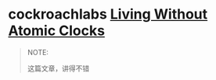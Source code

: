 # cockroachlabs [Living Without Atomic Clocks](https://www.cockroachlabs.com/blog/living-without-atomic-clocks/)

> NOTE: 
>
> 这篇文章，讲得不错